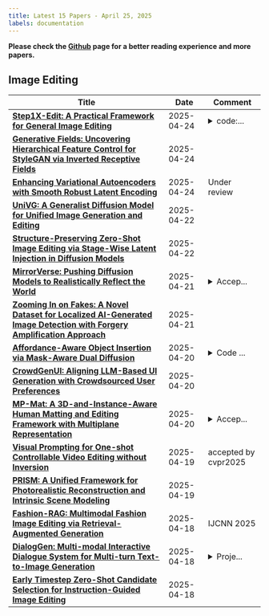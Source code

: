 ```yaml
---
title: Latest 15 Papers - April 25, 2025
labels: documentation
---
```

**Please check the [Github](https://github.com/lyx-JuneSnow/DailyArxiv) page for a better reading experience and more papers.**

## Image Editing
| **Title** | **Date** | **Comment** |
| --- | --- | --- |
| **[Step1X-Edit: A Practical Framework for General Image Editing](http://arxiv.org/abs/2504.17761v1)** | 2025-04-24 | <details><summary>code:...</summary><p>code: https://github.com/stepfun-ai/Step1X-Edit</p></details> |
| **[Generative Fields: Uncovering Hierarchical Feature Control for StyleGAN via Inverted Receptive Fields](http://arxiv.org/abs/2504.17712v1)** | 2025-04-24 |  |
| **[Enhancing Variational Autoencoders with Smooth Robust Latent Encoding](http://arxiv.org/abs/2504.17219v1)** | 2025-04-24 | Under review |
| **[UniVG: A Generalist Diffusion Model for Unified Image Generation and Editing](http://arxiv.org/abs/2503.12652v2)** | 2025-04-22 |  |
| **[Structure-Preserving Zero-Shot Image Editing via Stage-Wise Latent Injection in Diffusion Models](http://arxiv.org/abs/2504.15723v1)** | 2025-04-22 |  |
| **[MirrorVerse: Pushing Diffusion Models to Realistically Reflect the World](http://arxiv.org/abs/2504.15397v1)** | 2025-04-21 | <details><summary>Accep...</summary><p>Accepted to CVPR 2025. Project Page: https://mirror-verse.github.io/</p></details> |
| **[Zooming In on Fakes: A Novel Dataset for Localized AI-Generated Image Detection with Forgery Amplification Approach](http://arxiv.org/abs/2504.11922v2)** | 2025-04-21 |  |
| **[Affordance-Aware Object Insertion via Mask-Aware Dual Diffusion](http://arxiv.org/abs/2412.14462v2)** | 2025-04-20 | <details><summary>Code ...</summary><p>Code is available at: https://github.com/KaKituken/affordance-aware-any. Project page at: https://kakituken.github.io/affordance-any.github.io/</p></details> |
| **[CrowdGenUI: Aligning LLM-Based UI Generation with Crowdsourced User Preferences](http://arxiv.org/abs/2411.03477v2)** | 2025-04-20 |  |
| **[MP-Mat: A 3D-and-Instance-Aware Human Matting and Editing Framework with Multiplane Representation](http://arxiv.org/abs/2504.14606v1)** | 2025-04-20 | <details><summary>Accep...</summary><p>Accepted by ICLR 2025</p></details> |
| **[Visual Prompting for One-shot Controllable Video Editing without Inversion](http://arxiv.org/abs/2504.14335v1)** | 2025-04-19 | accepted by cvpr2025 |
| **[PRISM: A Unified Framework for Photorealistic Reconstruction and Intrinsic Scene Modeling](http://arxiv.org/abs/2504.14219v1)** | 2025-04-19 |  |
| **[Fashion-RAG: Multimodal Fashion Image Editing via Retrieval-Augmented Generation](http://arxiv.org/abs/2504.14011v1)** | 2025-04-18 | IJCNN 2025 |
| **[DialogGen: Multi-modal Interactive Dialogue System for Multi-turn Text-to-Image Generation](http://arxiv.org/abs/2403.08857v3)** | 2025-04-18 | <details><summary>Proje...</summary><p>Project page: https://hunyuan-dialoggen.github.io/. Accepted to NAACL2025</p></details> |
| **[Early Timestep Zero-Shot Candidate Selection for Instruction-Guided Image Editing](http://arxiv.org/abs/2504.13490v1)** | 2025-04-18 |  |

